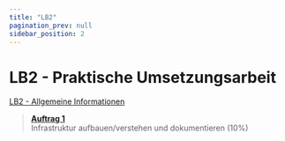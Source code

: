 ```yaml
---
title: "LB2"
pagination_prev: null
sidebar_position: 2
---
```


# LB2 - Praktische Umsetzungsarbeit

[LB2 - Allgemeine Informationen](/data/m182/lb2/lb2_allgemeine_informationen.pdf)

> [**Auftrag 1**](./auftrag-0001.md)  
> Infrastruktur aufbauen/verstehen und dokumentieren (10%)
